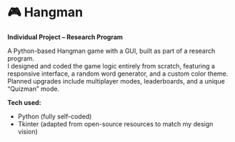 # 🎮 Hangman

**Individual Project – Research Program**

A Python-based Hangman game with a GUI, built as part of a research program.  
I designed and coded the game logic entirely from scratch, featuring a responsive interface, a random word generator, and a custom color theme.  
Planned upgrades include multiplayer modes, leaderboards, and a unique “Quizman” mode.  

**Tech used:**  
- Python (fully self-coded)  
- Tkinter (adapted from open-source resources to match my design vision)  

